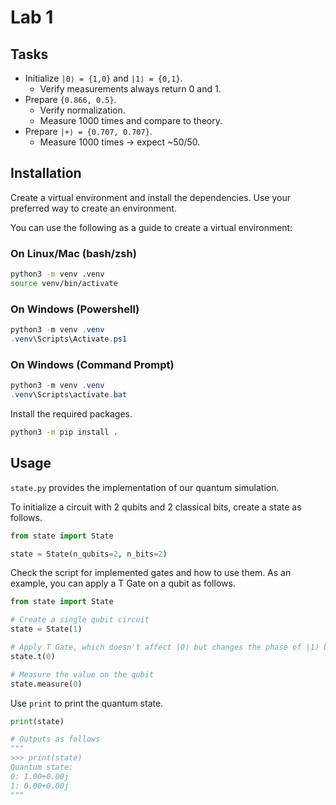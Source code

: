 # Lab 1

## Tasks

- Initialize `|0⟩ = {1,0}` and `|1⟩ = {0,1}`.
  - Verify measurements always return 0 and 1.
- Prepare `{0.866, 0.5}`.
  - Verify normalization.
  - Measure 1000 times and compare to theory.
- Prepare `|+⟩ = {0.707, 0.707}`.
  - Measure 1000 times → expect ~50/50.

## Installation

Create a virtual environment and install the dependencies. Use your preferred way to create an environment.

You can use the following as a guide to create a virtual environment:

### On Linux/Mac (bash/zsh)

```bash
python3 -m venv .venv
source venv/bin/activate
```

### On Windows (Powershell)

```powershell
python3 -m venv .venv
.venv\Scripts\Activate.ps1
```

### On Windows (Command Prompt)

```powershell
python3 -m venv .venv
.venv\Scripts\activate.bat
```

Install the required packages.

```bash
python3 -m pip install .
```

## Usage

`state.py` provides the implementation of our quantum simulation.

To initialize a circuit with 2 qubits and 2 classical bits, create a state as follows.

```python
from state import State

state = State(n_qubits=2, n_bits=2)
```

Check the script for implemented gates and how to use them. As an example, you can apply a T Gate on a qubit as follows.

```python
from state import State

# Create a single qubit circuit
state = State(1)

# Apply T Gate, which doesn't affect |0⟩ but changes the phase of |1⟩ by pi/4
state.t(0)

# Measure the value on the qubit
state.measure(0)
```

Use `print` to print the quantum state.

```python
print(state)

# Outputs as follows
"""
>>> print(state)
Quantum state:
0: 1.00+0.00j
1: 0.00+0.00j
"""
```
